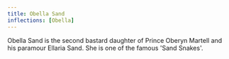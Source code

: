 ```yaml
---
title: Obella Sand
inflections: [Obella]
---
```


Obella Sand is the second bastard daughter of Prince Oberyn Martell and his paramour Ellaria Sand. She is one of the famous 'Sand Snakes'.



